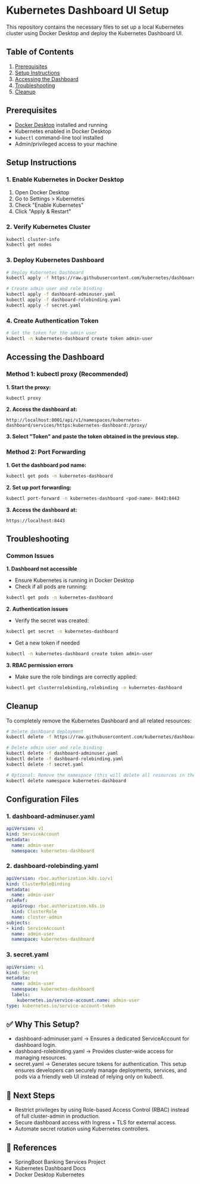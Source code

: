# Kubernetes Dashboard UI Setup

This repository contains the necessary files to set up a local Kubernetes cluster using Docker Desktop and deploy the Kubernetes Dashboard UI.

## Table of Contents

1. [Prerequisites](#prerequisites)
2. [Setup Instructions](#setup-instructions)
3. [Accessing the Dashboard](#accessing-the-dashboard)
4. [Troubleshooting](#troubleshooting)
5. [Cleanup](#cleanup)

## Prerequisites

- [Docker Desktop](https://www.docker.com/products/docker-desktop) installed and running
- Kubernetes enabled in Docker Desktop
- `kubectl` command-line tool installed
- Admin/privileged access to your machine

## Setup Instructions

### 1. Enable Kubernetes in Docker Desktop

1. Open Docker Desktop
2. Go to Settings > Kubernetes
3. Check "Enable Kubernetes"
4. Click "Apply & Restart"

### 2. Verify Kubernetes Cluster

```bash
kubectl cluster-info
kubectl get nodes
```

### 3. Deploy Kubernetes Dashboard
```bash
# Deploy Kubernetes Dashboard
kubectl apply -f https://raw.githubusercontent.com/kubernetes/dashboard/v2.7.0/aio/deploy/recommended.yaml

# Create admin user and role binding
kubectl apply -f dashboard-adminuser.yaml
kubectl apply -f dashboard-rolebinding.yaml
kubectl apply -f secret.yaml
```

### 4. Create Authentication Token
```bash
# Get the token for the admin user
kubectl -n kubernetes-dashboard create token admin-user
```

## Accessing the Dashboard
### Method 1: kubectl proxy (Recommended)
**1. Start the proxy:**
```bash
kubectl proxy
```

**2. Access the dashboard at:**
```
http://localhost:8001/api/v1/namespaces/kubernetes-dashboard/services/https:kubernetes-dashboard:/proxy/
```
**3. Select "Token" and paste the token obtained in the previous step.**

### Method 2: Port Forwarding
**1. Get the dashboard pod name:**
```bash
kubectl get pods -n kubernetes-dashboard
```
**2. Set up port forwarding:**
```bash
kubectl port-forward -n kubernetes-dashboard <pod-name> 8443:8443
```
**3. Access the dashboard at:**
```
https://localhost:8443
```

## Troubleshooting
### Common Issues
**1. Dashboard not accessible**
- Ensure Kubernetes is running in Docker Desktop
- Check if all pods are running:
```bash
kubectl get pods -n kubernetes-dashboard
```
**2. Authentication issues**
- Verify the secret was created:
```bash
kubectl get secret -n kubernetes-dashboard
```
- Get a new token if needed
```bash
kubectl -n kubernetes-dashboard create token admin-user
```
**3. RBAC permission errors**
- Make sure the role bindings are correctly applied:
```bash
kubectl get clusterrolebinding,rolebinding -n kubernetes-dashboard
```

## Cleanup
To completely remove the Kubernetes Dashboard and all related resources:

```bash
# Delete dashboard deployment
kubectl delete -f https://raw.githubusercontent.com/kubernetes/dashboard/v2.7.0/aio/deploy/recommended.yaml

# Delete admin user and role binding
kubectl delete -f dashboard-adminuser.yaml
kubectl delete -f dashboard-rolebinding.yaml
kubectl delete -f secret.yaml

# Optional: Remove the namespace (this will delete all resources in the namespace)
kubectl delete namespace kubernetes-dashboard
```

## Configuration Files
### 1. dashboard-adminuser.yaml
```yaml
apiVersion: v1
kind: ServiceAccount
metadata:
  name: admin-user
  namespace: kubernetes-dashboard
```

### 2. dashboard-rolebinding.yaml
```yaml
apiVersion: rbac.authorization.k8s.io/v1
kind: ClusterRoleBinding
metadata:
  name: admin-user
roleRef:
  apiGroup: rbac.authorization.k8s.io
  kind: ClusterRole
  name: cluster-admin
subjects:
- kind: ServiceAccount
  name: admin-user
  namespace: kubernetes-dashboard
```
### 3. secret.yaml
```yaml
apiVersion: v1
kind: Secret
metadata:
  name: admin-user
  namespace: kubernetes-dashboard
  labels:
    kubernetes.io/service-account.name: admin-user
type: kubernetes.io/service-account-token
```

## ✅ Why This Setup?

- dashboard-adminuser.yaml → Ensures a dedicated ServiceAccount for dashboard login.
- dashboard-rolebinding.yaml → Provides cluster-wide access for managing resources.
- secret.yaml → Generates secure tokens for authentication.
This setup ensures developers can securely manage deployments, services, and pods via a friendly web UI instead of relying only on kubectl.

## 📌 Next Steps

- Restrict privileges by using Role-based Access Control (RBAC) instead of full cluster-admin in production.
- Secure dashboard access with Ingress + TLS for external access.
- Automate secret rotation using Kubernetes controllers.

## 🔗 References

- SpringBoot Banking Services Project
- Kubernetes Dashboard Docs
- Docker Desktop Kubernetes
